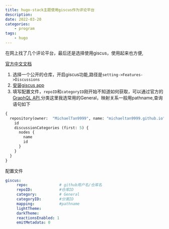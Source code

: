```yaml
---
title: hugo-stack主题使用giscus作为评论平台
description: 
date: 2022-03-20
categories:
    - program
tags:
    - hugo
---
```


在网上找了几个评论平台，最后还是选择使用giscus，使用起来也方便,

[官方中文文档](https://giscus.app/zh-CN)

1. 选择一个公开的仓库，开启giscus功能,路径是`setting->Features->Discussions`
2. [安装giscus app](https://github.com/apps/giscus/installations/new/permissions?target_id=56386674)
3. 填写配置文件，`repoID`和`categoryID`刚开始不知道如何获取，可以通过官方的[GraphQL API](https://docs.github.com/en/graphql/overview/explorer),分类这里我选常用的General，映射关系一般用pathname,查询语句如下

```GraphQL
{
  repository(owner:  "MichaelTan9999", name: "michaeltan9999.github.io") {
    id
    discussionCategories (first: 5) {
      nodes {
        name
        id
      }
    }
  }
}
```

配置文件

```yml
giscus:
     repo:              # github用户名/仓库名
     repoID:            #仓库ID
     category:          # General
     categoryID:        #分类ID 
     mapping:           #pathname
     lightTheme:        
     darkTheme: 
     reactionsEnabled: 1
     emitMetadata: 0
```
